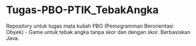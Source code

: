 # Tugas-PBO-PTIK_TebakAngka
  Repository untuk tugas mata kuliah PBO (Pemogramman Berorientasi Obyek) - Game untuk tebak angka tanpa skor dan dengan skor. Berbasiskan Java.

